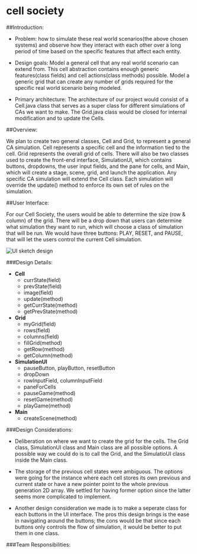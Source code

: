 cell society
====

##Introduction:

* Problem: how to simulate these real world scenarios(the above chosen systems) 
and observe how they interact with each other over a long period of time based 
on the specific features that affect each entity. 

* Design goals: Model a general cell that any real world scenario can extend from. 
This cell abstraction contains enough generic features(class fields) and cell 
actions(class methods) possible. Model a generic grid that can create any number of 
grids required for the specific real world scenario being modeled.

* Primary architecture: The architecture of our project would consist of a Cell.java 
class that serves as a super class for different simulations of CAs we want to make. 
The Grid.java class would be closed for internal modification and to update the Cells. 
 
 
##Overview:

We plan to create two general classes, Cell and Grid, to represent a general CA simulation. 
Cell represents a specific cell and the information tied to the cell. Grid represents the 
overall grid of cells. There will also be two classes used to create the front-end interface, 
SimulationUI, which contains buttons, dropdowns, the user input fields, and the pane for cells, 
and Main, which will create a stage, scene, grid, and launch the application. Any specific CA 
simulation will extend the Cell class. Each simulation will override the update() method to 
enforce its own set of rules on the simulation.



##User Interface:

For our Cell Society, the users would be able to determine the size (row & column) of 
the grid. There will be a drop down that users can determine what simulation they want 
to run, which will choose a class of simulation that will be run. We would have three 
buttons: PLAY, RESET, and PAUSE, that will let the users control the current Cell simulation. 

![UI sketch design](UI_Design.png "An alternate design")

###Design Details:

* **Cell**
    * currState(field)
    * prevState(field)
    * image(field)
    * update(method)
    * getCurrState(method)
    * getPrevState(method)
* **Grid**
    * myGrid(field)
    * rows(field)
    * columns(field)
    * fillGrid(method)
    * getRow(method)
    * getColumn(method)
* **SimulationUI**
    * pauseButton, playButton, resetButton
    * dropDown
    * rowInputField, columnInputField
    * paneForCells
    * pauseGame(method)
    * resetGame(method)
    * playGame(method)
* **Main**
    * createScene(method)
    

###Design Considerations:
* Deliberation on where we want to create the grid for the cells. 
The Grid class, SimulationUI class and Main class are all possible options. 
A possible way we could do is to call the Grid, and the SimulatioUI class inside the Main class.

* The storage of the previous cell states were ambiguous. The options were going for the instance 
where each cell stores its own previous and current state or have a new pointer point to the whole 
previous generation 2D array. We settled for having former option since the latter seems more 
complicated to implement. 

* Another design consideration we made is to make a seperate class for each buttons in the UI interface. 
The pros this design brings is the ease in navigating around the buttons; the cons would be that since 
each buttons only controls the flow of simulation, it would be better to put them in one class.

###Team Responsibilities: